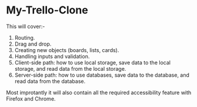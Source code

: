 # My-Trello-Clone


This will cover:- 

1. Routing.
2. Drag and drop.
3. Creating new objects (boards, lists, cards).
4. Handling inputs and validation.
5. Client-side path: how to use local storage, save data to the local storage, and read data from the local storage.
6. Server-side path: how to use databases, save data to the database, and read data from the database.

Most improtantly it will also contain all the required accessibility feature with Firefox and Chrome.
